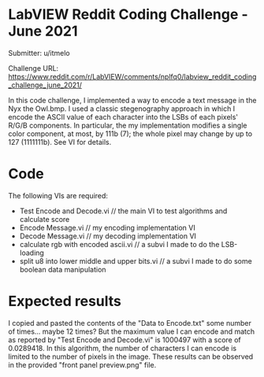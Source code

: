 # LabVIEW Reddit Coding Challenge - June 2021

Submitter: u/itmelo

Challenge URL: https://www.reddit.com/r/LabVIEW/comments/nplfq0/labview_reddit_coding_challenge_june_2021/

In this code challenge, I implemented a way to encode a text message in the Nyx the Owl.bmp. I used a classic stegenography approach in
which I encode the ASCII value of each character into the LSBs of each pixels' R/G/B components. In particular, the my implementation 
modifies a single color component, at most, by 111b (7); the whole pixel may change by up to 127 (1111111b). See VI for details.

# Code

The following VIs are required:
- Test Encode and Decode.vi                    // the main VI to test algorithms and calculate score
- Encode Message.vi                            // my encoding implementation VI
- Decode Message.vi                            // my decoding implementation VI
- calculate rgb with encoded ascii.vi          // a subvi I made to do the LSB-loading
- split u8 into lower middle and upper bits.vi // a subvi I made to do some boolean data manipulation

# Expected results
I copied and pasted the contents of the "Data to Encode.txt" some number of times... maybe 12 times? But the maximum value I can encode 
and match as reported by "Test Encode and Decode.vi" is 1000497 with a score of 0.0289418. In this algorithm, the number of characters I can encode is limited to the number of pixels in the image. These results can be observed in the provided "front panel preview.png" file.
